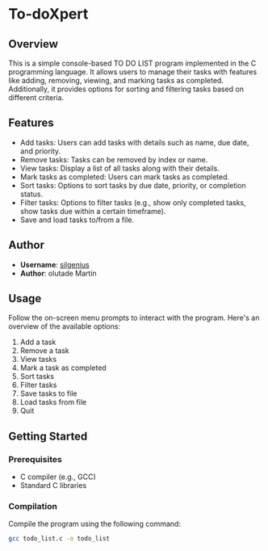 # To-doXpert

## Overview

This is a simple console-based TO DO LIST program implemented in the C programming language. It allows users to manage their tasks with features like adding, removing, viewing, and marking tasks as completed. Additionally, it provides options for sorting and filtering tasks based on different criteria.

## Features

- Add tasks: Users can add tasks with details such as name, due date, and priority.
- Remove tasks: Tasks can be removed by index or name.
- View tasks: Display a list of all tasks along with their details.
- Mark tasks as completed: Users can mark tasks as completed.
- Sort tasks: Options to sort tasks by due date, priority, or completion status.
- Filter tasks: Options to filter tasks (e.g., show only completed tasks, show tasks due within a certain timeframe).
- Save and load tasks to/from a file.

## Author

- **Username**: [silgenius](https://github.com/silgenius)
- **Author**: olutade Martin

## Usage

Follow the on-screen menu prompts to interact with the program. Here's an overview of the available options:

1. Add a task
2. Remove a task
3. View tasks
4. Mark a task as completed
5. Sort tasks
6. Filter tasks
7. Save tasks to file
8. Load tasks from file
9. Quit

## Getting Started

### Prerequisites

- C compiler (e.g., GCC)
- Standard C libraries

### Compilation

Compile the program using the following command:

```bash
gcc todo_list.c -o todo_list

